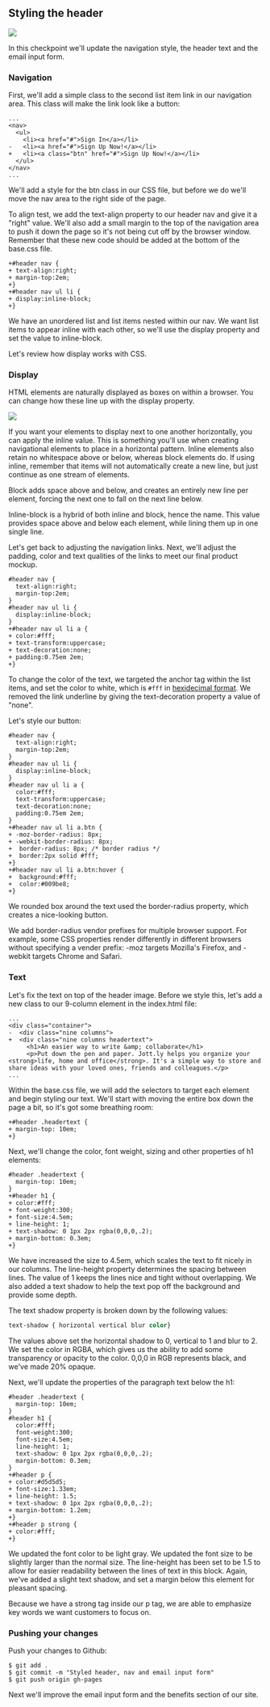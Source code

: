 ## Styling the header

![](http://cl.ly/WHHY/12-style-header.png)

In this checkpoint we'll update the navigation style, the header text and the email input form.

### Navigation

First, we'll add a simple class to the second list item link in our navigation area. This class will make the link look like a button:

```html(index.html)
...
<nav>
  <ul>
    <li><a href="#">Sign In</a></li>
-   <li><a href="#">Sign Up Now!</a></li>
+   <li><a class="btn" href="#">Sign Up Now!</a></li>
  </ul>
</nav>
...  
```

We'll add a style for the btn class in our CSS file, but before we do we'll move the nav area to the right side of the page.

To align test, we add the text-align property to our header nav and give it a "right" value. We'll also add a small margin to the top of the navigation area to push it down the page so it's not being cut off by the browser window. Remember that these new code should be added at the bottom of the base.css file.

```CSS(stylesheets/base.css)
+#header nav {
+ text-align:right;
+ margin-top:2em;
+}
+#header nav ul li {
+ display:inline-block;
+}
```

We have an unordered list and list items nested within our nav. We want list items  to appear inline with each other, so we'll use the display property and set the value to inline-block.

Let's review how display works with CSS.

### Display

HTML elements are naturally displayed as boxes on within a browser. You can change how these line up with the display property.

![](https://bloc-global-assets.s3.amazonaws.com/images-design/jottly/css/css-display.png)

If you want your elements to display next to one another horizontally, you can apply the inline value. This is something you'll use when creating navigational elements to place in a horizontal pattern. Inline elements also retain no whitespace above or below, whereas block elements do. If using inline, remember that items will not automatically create a new line, but just continue as one stream of elements.

Block adds space above and below, and creates an entirely new line per element, forcing the next one to fall on the next line below.

Inline-block is a hybrid of both inline and block, hence the name. This value provides space above and below each element, while lining them up in one single line.

Let's get back to adjusting the navigation links. Next, we'll adjust the padding, color and text qualities of the links to meet our final product mockup.

```CSS(stylesheets/base.css)
#header nav {
  text-align:right;
  margin-top:2em;
}
#header nav ul li {
  display:inline-block;
}
+#header nav ul li a {
+ color:#fff;
+ text-transform:uppercase;
+ text-decoration:none;
+ padding:0.75em 2em;
+}
```

To change the color of the text, we targeted the anchor tag within the list items, and set the color to white, which is `#fff` in [hexidecimal format](http://www.w3schools.com/tags/ref_colorpicker.asp). We removed the link underline by giving the text-decoration property a value of "none".

Let's style our button:

```CSS(stylesheets/base.css)
#header nav {
  text-align:right;
  margin-top:2em;
}
#header nav ul li {
  display:inline-block;
}
#header nav ul li a {
  color:#fff;
  text-transform:uppercase;
  text-decoration:none;
  padding:0.75em 2em;
}
+#header nav ul li a.btn {
+ -moz-border-radius: 8px;
+ -webkit-border-radius: 8px;
+  border-radius: 8px; /* border radius */
+  border:2px solid #fff;
+}
+#header nav ul li a.btn:hover {
+  background:#fff;
+  color:#009be8;
+}
```

We rounded box around the text used the border-radius property, which creates a nice-looking button.

We add border-radius vendor prefixes for multiple browser support. For example, some CSS properties render differently in different browsers without specifying a vender prefix: -moz targets Mozilla's Firefox, and -webkit targets Chrome and Safari.

### Text

Let's fix the text on top of the header image. Before we style this, let's add a new class to our 9-column element in the index.html file:

```html(index.html)
...
<div class="container">
-  <div class="nine columns">
+  <div class="nine columns headertext">
     <h1>An easier way to write &amp; collaborate</h1>
     <p>Put down the pen and paper. Jott.ly helps you organize your <strong>life, home and office</strong>. It's a simple way to store and share ideas with your loved ones, friends and colleagues.</p>
...
```

Within the base.css file, we will add the selectors to target each element and begin styling our text. We'll start with moving the entire box down the page a bit, so it's got some breathing room:

```css(stylesheets/base.css)
+#header .headertext {
+ margin-top: 10em;
+}
```

Next, we'll change the color, font weight, sizing and other properties of h1 elements:

```css(stylesheets/base.css)
#header .headertext {
  margin-top: 10em;
}
+#header h1 {
+ color:#fff;
+ font-weight:300;
+ font-size:4.5em;
+ line-height: 1;
+ text-shadow: 0 1px 2px rgba(0,0,0,.2);
+ margin-bottom: 0.3em;
+}
```

We have increased the size to 4.5em, which scales the text to fit nicely in our columns. The line-height property determines the spacing between lines. The value of 1 keeps the lines nice and tight without overlapping. We also added a text shadow to help the text pop off the background and provide some depth.

The text shadow property is broken down by the following values:

```css
text-shadow { horizontal vertical blur color}
```

The values above set the horizontal shadow to 0, vertical to 1 and blur to 2. We set the color in RGBA, which gives us the ability to add some transparency or opacity to the color. 0,0,0 in RGB represents black, and we've made 20% opaque.

Next, we'll update the properties of the paragraph text below the h1:

```css(stylesheets/base.css)
#header .headertext {
  margin-top: 10em;
}
#header h1 {
  color:#fff;
  font-weight:300;
  font-size:4.5em;
  line-height: 1;
  text-shadow: 0 1px 2px rgba(0,0,0,.2);
  margin-bottom: 0.3em;
}
+#header p {
+ color:#d5d5d5;
+ font-size:1.33em;
+ line-height: 1.5;
+ text-shadow: 0 1px 2px rgba(0,0,0,.2);
+ margin-bottom: 1.2em;
+}
+#header p strong {
+ color:#fff;
+}
```

We updated the font color to be light gray. We updated the font size to be slightly larger than the normal size. The line-height has been set to be 1.5 to allow for easier readability between the lines of text in this block. Again, we've added a slight text shadow, and set a margin below this element for pleasant spacing.

Because we have a strong tag inside our p tag, we are able to emphasize key words we want customers to focus on.

### Pushing your changes

Push your changes to Github:

```bash(Terminal)
$ git add .
$ git commit -m "Styled header, nav and email input form"
$ git push origin gh-pages
```

Next we'll improve the email input form and the benefits section of our site.
